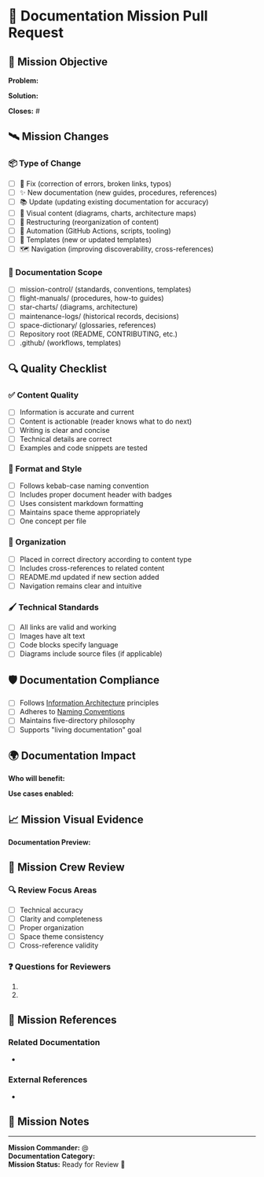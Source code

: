 # 🚀 Documentation Mission Pull Request

## 🎯 Mission Objective

<!-- Describe what this PR accomplishes and why it's needed -->

**Problem:**

<!-- What documentation issue does this solve? Link to related issues. -->

**Solution:**

<!-- How does this PR address the problem? -->

**Closes:** #<!-- issue number -->

## 🛰️ Mission Changes

<!-- Provide a detailed description of the documentation changes made -->

### 📦 Type of Change

<!-- Check all that apply -->

- [ ] 🔧 Fix (correction of errors, broken links, typos)
- [ ] ✨ New documentation (new guides, procedures, references)
- [ ] 📚 Update (updating existing documentation for accuracy)
- [ ] 🎨 Visual content (diagrams, charts, architecture maps)
- [ ] 🔨 Restructuring (reorganization of content)
- [ ] 🤖 Automation (GitHub Actions, scripts, tooling)
- [ ] 🧩 Templates (new or updated templates)
- [ ] 🗺️ Navigation (improving discoverability, cross-references)

### 🌟 Documentation Scope

<!-- Check the directories affected by this change -->

- [ ] mission-control/ (standards, conventions, templates)
- [ ] flight-manuals/ (procedures, how-to guides)
- [ ] star-charts/ (diagrams, architecture)
- [ ] maintenance-logs/ (historical records, decisions)
- [ ] space-dictionary/ (glossaries, references)
- [ ] Repository root (README, CONTRIBUTING, etc.)
- [ ] .github/ (workflows, templates)

## 🔍 Quality Checklist

<!-- Verify your documentation meets our standards -->

### ✅ Content Quality

- [ ] Information is accurate and current
- [ ] Content is actionable (reader knows what to do next)
- [ ] Writing is clear and concise
- [ ] Technical details are correct
- [ ] Examples and code snippets are tested

### 📝 Format and Style

- [ ] Follows kebab-case naming convention
- [ ] Includes proper document header with badges
- [ ] Uses consistent markdown formatting
- [ ] Maintains space theme appropriately
- [ ] One concept per file

### 🔗 Organization

- [ ] Placed in correct directory according to content type
- [ ] Includes cross-references to related content
- [ ] README.md updated if new section added
- [ ] Navigation remains clear and intuitive

### 🖌️ Technical Standards

- [ ] All links are valid and working
- [ ] Images have alt text
- [ ] Code blocks specify language
- [ ] Diagrams include source files (if applicable)

## 🛡️ Documentation Compliance

<!-- Confirm alignment with repository standards -->

- [ ] Follows [Information Architecture](../mission-control/information-architecture.md) principles
- [ ] Adheres to [Naming Conventions](../mission-control/repo-naming-conventions.md)
- [ ] Maintains five-directory philosophy
- [ ] Supports "living documentation" goal

## 🌍 Documentation Impact

<!-- Describe the impact of these changes -->

**Who will benefit:**

<!-- e.g., DevOps engineers setting up Proxmox, developers learning Docker, etc. -->

**Use cases enabled:**

<!-- What can users do with this documentation? -->

## 📈 Mission Visual Evidence

<!-- Include screenshots or examples if applicable -->

**Documentation Preview:**

<!-- Screenshots of rendered markdown, diagrams, or key sections -->

## 🤝 Mission Crew Review

<!-- Information for reviewers -->

### 🔍 Review Focus Areas

<!-- What should reviewers pay special attention to? -->

- [ ] Technical accuracy
- [ ] Clarity and completeness
- [ ] Proper organization
- [ ] Space theme consistency
- [ ] Cross-reference validity

### ❓ Questions for Reviewers

<!-- Specific questions or areas where you want feedback -->

1.
2.

## 🔗 Mission References

<!-- Links to related resources -->

### Related Documentation

-

### External References

-

## 💬 Mission Notes

<!-- Any additional context, concerns, or notes for the team -->

---

**Mission Commander:** @<!-- your username -->  
**Documentation Category:** <!-- e.g., procedures, architecture, standards -->  
**Mission Status:** Ready for Review 🚀
